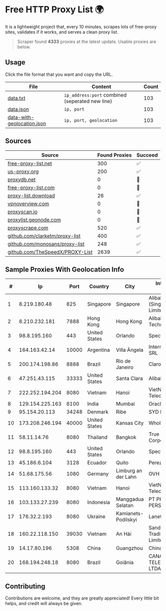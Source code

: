 
# Free HTTP Proxy List 🌍

It is a lightweight project that, every 10 minutes, scrapes lots of free-proxy sites, validates if it works, and serves a clean proxy list.


> Scraper found **4333** proxies at the latest update. Usable proxies are below.

## Usage

Click the file format that you want and copy the URL.


|File|Content|Count|
|----|-------|-----|
|[data.txt](https://raw.githubusercontent.com/themiralay/Proxy-List-World/master/data.txt)|`ip_address:port` combined (seperated new line)|103|
|[data.json](https://raw.githubusercontent.com/themiralay/Proxy-List-World/master/data.json)|`ip, port`|103|
|[data-with-geolocation.json](https://raw.githubusercontent.com/themiralay/Proxy-List-World/master/data-with-geolocation.json)|`ip, port, geolocation`|103|

## Sources

|Source|Found Proxies|Succeed|
|------|-------------|-------|
|[free-proxy-list.net](https://free-proxy-list.net)|300|✅|
|[us-proxy.org](https://www.us-proxy.org)|200|✅|
|[proxydb.net](http://proxydb.net)|0|🚫|
|[free-proxy-list.com](https://free-proxy-list.com/?page=&port=&type%5B%5D=http&type%5B%5D=https&up_time=0&search=Search)|0|🚫|
|[proxy-list.download](https://www.proxy-list.download/HTTP)|26|✅|
|[vpnoverview.com](https://vpnoverview.com/privacy/anonymous-browsing/free-proxy-servers)|0|🚫|
|[proxyscan.io](https://www.proxyscan.io)|0|🚫|
|[proxylist.geonode.com](https://proxylist.geonode.com/api/proxy-list?limit=300&page=1&sort_by=lastChecked&sort_type=desc&protocols=http,https)|0|🚫|
|[proxyscrape.com](https://api.proxyscrape.com/v2/?request=displayproxies&protocol=http&timeout=10000&country=all&ssl=all&anonymity=all)|520|✅|
|[github.com/clarketm/proxy-list](https://raw.githubusercontent.com/clarketm/proxy-list/master/proxy-list-raw.txt)|400|✅|
|[github.com/monosans/proxy-list](https://raw.githubusercontent.com/monosans/proxy-list/main/proxies/http.txt)|248|✅|
|[github.com/TheSpeedX/PROXY-List](https://raw.githubusercontent.com/TheSpeedX/PROXY-List/master/http.txt)|2639|✅|


## Sample Proxies With Geolocation Info

|#|Ip|Port|Country|City|Internet Service Provider|
|-|--|----|-------|----|-------------------------|
|1|8.219.180.48|825|Singapore|Singapore|Alibaba Cloud (Singapore) Private Limited|
|2|8.210.232.181|7888|Hong Kong|Hong Kong|Alibaba (US) Technology Co., Ltd.|
|3|98.8.195.160|443|United States|Orlando|Spectrum|
|4|164.163.42.14|10000|Argentina|Villa Ángela|Interret Villa Angela SRL|
|5|200.174.198.86|8888|Brazil|Rio de Janeiro|Claro S.A|
|6|47.251.43.115|33333|United States|Santa Clara|Alibaba Cloud LLC|
|7|222.252.194.204|8080|Vietnam|Hanoi|VietNam Post and Telecom Corporation|
|8|129.154.225.163|8100|India|Mumbai|Oracle Corporation|
|9|95.154.20.113|34248|Denmark|Ribe|SYD ENERGI|
|10|173.208.246.194|40000|United States|Kansas City|WholeSale Internet|
|11|58.11.14.76|8080|Thailand|Bangkok|True Internet Corporation CO. Ltd.|
|12|98.8.195.160|443|United States|Orlando|Spectrum|
|13|45.186.6.104|3128|Ecuador|Quito|Perez Tito Julio Cesar|
|14|51.68.175.56|1080|Germany|Limburg an der Lahn|OVH SAS|
|15|113.160.133.32|8080|Vietnam|Hanoi|VietNam Post and Telecom Corporation|
|16|103.133.27.239|8080|Indonesia|Manggadua Selatan|PT PHATRIA INTI PERSADA|
|17|176.32.2.193|8080|Ukraine|Kamianets-Podilskyi|Lanet Network|
|18|160.22.118.150|39030|Vietnam|An Hải|Sandclock Service Trading Company Limited|
|19|14.17.80.196|5308|China|Guangzhou|Chinanet|
|20|168.194.248.18|8080|Brazil|Goiânia|CANAA TELECOMUNICAÇÕES LTDA - ME|



## Contributing

Contributions are welcome, and they are greatly appreciated! Every
little bit helps, and credit will always be given.

